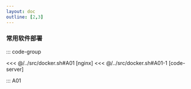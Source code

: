 ```yaml
---
layout: doc
outline: [2,3]
---
```


### 常用软件部署

::: code-group

<<< @/../src/docker.sh#A01 [nginx]
<<< @/../src/docker.sh#A01-1 [code-server]

:::
<ID>A01</ID>